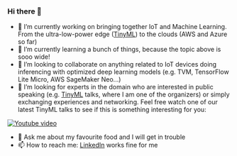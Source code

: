 ### Hi there 👋

- 🔭 I’m currently working on bringing together IoT and Machine Learning. From the ultra-low-power edge ([TinyML](https://www.meetup.com/tinyML-Enabling-low-Power-ML-at-the-edge-Stuttgart-Germany/)) to the clouds (AWS and Azure so far)
- 🌱 I’m currently learning a bunch of things, because the topic above is sooo wide!
- 👯 I’m looking to collaborate on anything related to IoT devices doing inferencing with optimized deep learning models (e.g. TVM, TensorFlow Lite Micro, AWS SageMaker Neo...)
- 🤔 I’m looking for experts in the domain who are interested in public speaking (e.g. [TinyML](https://www.meetup.com/tinyML-Enabling-low-Power-ML-at-the-edge-Stuttgart-Germany/) talks, where I am one of the organizers) or simply exchanging experiences and networking. Feel free watch one of our latest TinyML talks to see if this is something interesting for you:


[![Youtube video](https://img.youtube.com/vi/iCXlPVKCsBE/0.jpg)](https://www.youtube.com/watch?v=iCXlPVKCsBE)
- 💬 Ask me about my favourite food and I will get in trouble
- 📫 How to reach me: [LinkedIn](https://www.linkedin.com/in/carloshvp) works fine for me

<!--
**carloshvp/carloshvp** is a ✨ _special_ ✨ repository because its `README.md` (this file) appears on your GitHub profile.

Here are some ideas to get you started:

- 🔭 I’m currently working on ...
- 🌱 I’m currently learning ...
- 👯 I’m looking to collaborate on ...
- 🤔 I’m looking for help with ...
- 💬 Ask me about ...
- 📫 How to reach me: ...
- 😄 Pronouns: ...
- ⚡ Fun fact: ...
-->
